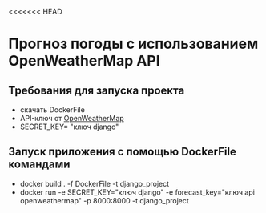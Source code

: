 <<<<<<< HEAD
# Прогноз погоды с использованием OpenWeatherMap API

## Требования для запуска проекта
- скачать DockerFile
- API-ключ от [OpenWeatherMap](https://openweathermap.org/)
- SECRET_KEY= "ключ django"

## Запуск приложения с помощью DockerFile командами
- docker build . -f DockerFile -t django_project
- docker run -e SECRET_KEY="ключ django" -e forecast_key="ключ api openweathermap" -p 8000:8000 -t django_project   

